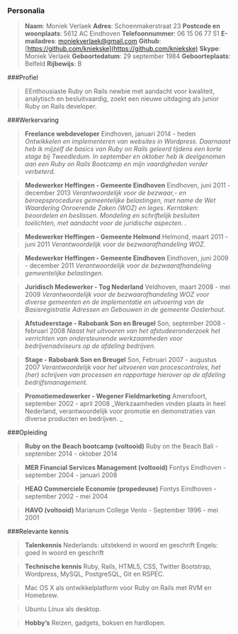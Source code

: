 ### Personalia
>**Naam**: Moniek Verlaek
**Adres**: Schoenmakerstraat 23
**Postcode en woonplaats**: 	5612 AC Eindhoven
**Telefoonnummer**: 	06 15 06 77 51
**E-mailadres**: 	[moniekverlaek@gmail.com](moniekverlaek@gmail.com)
**Github**: [https://github.com/kniekske](https://github.com/kniekske)
**Skype**: Moniek Verlaek
**Geboortedatum**:  29 september 1984
**Geboorteplaats**: 		Belfeld
**Rijbewijs**: 		B

###Profiel
>EEnthousiaste Ruby on Rails newbie met aandacht voor kwaliteit, analytisch en besluitvaardig, zoekt een nieuwe uitdaging als junior Ruby on Rails developer.

###Werkervaring
>**Freelance webdeveloper**
Eindhoven, januari 2014 - heden
_Ontwikkelen en implementeren van websites in Wordpress. Daarnaast heb ik mijzelf de basics van Ruby on Rails geleerd tijdens een korte stage bij Tweedledum. In september en oktober heb ik deelgenomen aan een Ruby on Rails Bootcamp en mijn vaardigheden verder verbeterd._

>**Medewerker Heffingen - Gemeente Eindhoven**
Eindhoven, juni 2011 - december 2013
_Verantwoordelijk voor de bezwaar,- en beroepsprocedures gemeentelijke belastingen, met name de Wet Waardering Onroerende Zaken (WOZ) en leges. Kerntaken: beoordelen en beslissen. Mondeling en schriftelijk besluiten toelichten, met aandacht voor de juridische aspecten. ._

>**Medewerker Heffingen - Gemeente Helmond**
Helmond, maart 2011 - juni 2011
_Verantwoordelijk voor de bezwaarafhandeling WOZ._

>**Medewerker Heffingen - Gemeente Eindhoven**
Eindhoven, juni 2009 - december 2011
_Verantwoordelijk voor de bezwaarafhandeling gemeentelijke belastingen._

>**Juridisch Medewerker - Tog Nederland**
Veldhoven, maart 2008 - mei 2009
_Verantwoordelijk voor de bezwaarafhandeling WOZ voor diverse gemeenten en de implementatie en uitvoering van de Basisregistratie Adressen en Gebouwen in de gemeente Oosterhout._

>**Afstudeerstage - Rabobank Son en Breugel**
Son, september 2008 - februari 2008
_Naast het uitvoeren van het afstudeeronderzoek het verrichten van ondersteunende werkzaamheden voor bedrijvenadviseurs op de afdeling bedrijven._

>**Stage - Rabobank Son en Breugel**
Son, Februari 2007 - augustus 2007
_Verantwoordelijk voor het uitvoeren van procescontroles, het (her) schrijven van processen en rapportage hierover op de afdeling bedrijfsmanagement._

>**Promotiemedewerker - Wegener Fieldmarketing**
Amersfoort, september 2002 - april 2008
_Werkzaamheden vinden plaats in heel Nederland, verantwoordelijk voor promotie en demonstraties van diverse producten en bedrijven. _


###Opleiding

>**Ruby on the Beach bootcamp (voltooid)**
Ruby on the Beach Bali - september 2014 - oktober 2014

>**MER Financial Services Management (voltooid)**
Fontys Eindhoven - september 2004 - januari 2008    
                                                             
>**HEAO Commerciele Economie (propedeuse)**
Fontys Eindhoven - september 2002 - mei 2004   

>**HAVO (voltooid)**
Marianum College Venlo - September 1996 - mei 2001


###Relevante kennis
>**Talenkennis**
Nederlands: uitstekend in woord en geschrift
Engels: goed in woord en geschrift

>**Technische kennis**
Ruby, Rails, HTML5, CSS, Twitter Bootstrap, Wordpress, MySQL, PostgreSQL, Git en RSPEC.

>Mac OS X als ontwikkelplatform voor Ruby on Rails met RVM en Homebrew.

>Ubuntu Linux als desktop.

 >**Hobby’s**
Reizen, gadgets, boksen en hardlopen.

